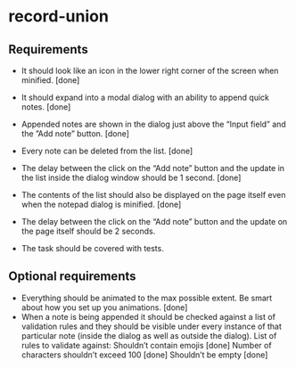 # record-union

## Requirements
- It should look like an icon in the lower right corner of the screen when minified. [done]

- It should expand into a modal dialog with an ability to append quick notes. [done]

- Appended notes are shown in the dialog just above the “Input field” and the ”Add note” button. [done]

- Every note can be deleted from the list. [done]

- The delay between the click on the “Add note” button and the update in the list inside the dialog window should be 1 second. [done]

- The contents of the list should also be displayed on the page itself even when the notepad dialog is minified. [done]

- The delay between the click on the “Add note” button and the update on the page itself should be 2 seconds.

- The task should be covered with tests.

## Optional requirements
- Everything should be animated to the max possible extent. Be smart about how you set up you animations. [done]
- When a note is being appended it should be checked against a list of validation rules and they should be visible
under every instance of that particular note (inside the dialog as well as outside the dialog). List of rules to validate against:
Shouldn’t contain emojis [done]
Number of characters shouldn’t exceed 100 [done]
Shouldn’t be empty [done]